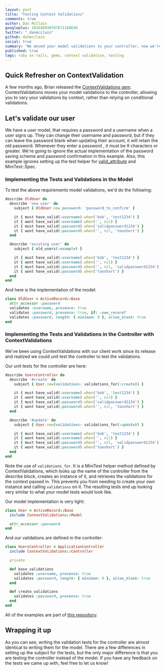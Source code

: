 ```yaml
---
layout: post
title: "Testing Context Validations"
comments: true
author: Dan McClain
googleplus: 102648938707671188640
twitter: "_danmcclain"
github: danmcclain
social: true
summary: "We moved your model validations to your controller, now we're going to help you test them"
published: true
tags: ruby on rails, gems, context validation, testing
---
```


## Quick Refresher on ContextValidation
A few months ago, Brian released the [ContextValidations gem](http://reefpoints.dockyard.com/ruby/2013/05/09/context-validations.html).
ContextValidations moves your model validations to the controller,
allowing you to vary your validations by context, rather than relying on
conditional validations.

## Let's validate our user

We have a user model, that requires a password and a username when a
user signs up. They can change their username and password, but if they
can leave the password blank when updating their account, it will retain
the old password. Whenever they enter a password , it must be 9
characters or greater. We're going to ignore the actual implementation
of the password saving scheme and password confirmation in this example.
Also, this example ignores setting up the test helper for [valid\_attribute](https://github.com/bcardarella/valid_attribute)
and MiniTest::Spec.

### Implementing the Tests and Validations in the Model

To test the above requirements model validations, we'd do the following:

```ruby
describe OldUser do
  describe 'new user' do
    subject { OldUser.new password: 'password_to_confirm' }

    it { must have_valid(:username).when('bob', 'test1234') }
    it { wont have_valid(:username).when('', nil) }
    it { must have_valid(:password).when('validpassword1234') }
    it { wont have_valid(:password).when('', nil, 'tooshort') }
  end

  describe 'existing user' do
    subject { old_users(:example) }

    it { must have_valid(:username).when('bob', 'test1234') }
    it { wont have_valid(:username).when('', nil) }
    it { must have_valid(:password).when('', nil, 'validpassword1234') }
    it { wont have_valid(:password).when('tooshort') }
  end
end
```

And here is the implementation of the model:

```ruby
class OldUser < ActiveRecord::Base
  attr_accessor :password
  validates :username, presence: true
  validates :password, presence: true, if: :new_record?
  validates :password, length: { minimum: 9 }, allow_blank: true
end
```

### Implementing the Tests and Validations in the Controller with ContextValidations

We've been using ContextValidations with our client work since its
release and realized we could unit test the controller to test the
validations.

Our unit tests for the controller are here:

```ruby
describe UsersController do
  describe '#create' do
    subject { User.new(validations: validations_for(:create)) }

    it { must have_valid(:username).when('bob', 'test1234') }
    it { wont have_valid(:username).when('', nil) }
    it { must have_valid(:password).when('validpassword1234') }
    it { wont have_valid(:password).when('', nil, 'tooshort') }
  end

  describe '#update' do
    subject { User.new(validations: validations_for(:update)) }

    it { must have_valid(:username).when('bob', 'test1234') }
    it { wont have_valid(:username).when('', nil) }
    it { must have_valid(:password).when('', nil, 'validpassword1234') }
    it { wont have_valid(:password).when('tooshort') }
  end
end
```

Note the use of `validations_for`. It is a MiniTest
helper method defined by ContextValidations, which looks up the name
of the controller from the describe block, creates an instance of it,
and retrieves the validations for the context passed in. This prevents
you from needing to create your own instance and calling `validations`
on it. The resulting tests end up looking very similar to what your
model tests would look like.

Our model implementation is very light:

```ruby
class User < ActiveRecord::Base
  include ContextValidations::Model

  attr_accessor :password
end
```

And our validations are defined in the controller:

```ruby
class UsersController < ApplicationController
  include ContextValidations::Controller

  private

  def base_validations
    validates :username, presence: true
    validates :password, length: { minimum: 9 }, allow_blank: true
  end

  def create_validations
    validates :password, presence: true
  end
end
```

All of the examples are part of [this repository](https://github.com/dockyard/testing_context_validations).

## Wrapping it up

As you can see, writing the validation tests for the controller are
almost identical to writing them for the model. There are a few
differences in setting up the subject for the tests, but the only major
difference is that you are testing the controller instead of the model.
If you have any feedback on the tests we came up with, feel free to let
us know!
